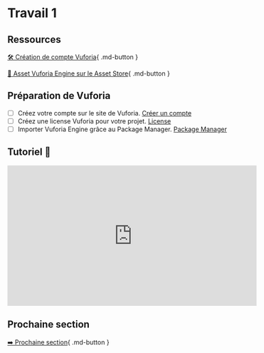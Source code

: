 # Travail 1    

## Ressources
[🛠️ Création de compte Vuforia](https://developer.vuforia.com/vui/auth/register){ .md-button }    

[📁 Asset Vuforia Engine sur le Asset Store](https://assetstore.unity.com/packages/templates/packs/vuforia-engine-163598){ .md-button }  

## Préparation de Vuforia
- [ ] Créez votre compte sur le site de Vuforia. <a href="https://tim-montmorency.com/compendium/582-401-realite-mixte/realite-augmentee/introduction.html#creation-de-compte">Créer un compte</a>
- [ ] Créez une license Vuforia pour votre projet. <a href="https://tim-montmorency.com/compendium/582-401-realite-mixte/realite-augmentee/introduction.html#creation-dune-license">License</a>
- [ ] Importer Vuforia Engine grâce au Package Manager. <a href="https://tim-montmorency.com/compendium/582-401-realite-mixte/unity/introduction.html#importer-des-assets-du-asset-store">Package Manager</a>

## Tutoriel 🎥
<iframe width="560" height="315" src="https://www.youtube.com/embed/IChbRlhdONM?si=JL_PgBfHEHtEjPJb" title="YouTube video player" frameborder="0" allow="accelerometer; autoplay; clipboard-write; encrypted-media; gyroscope; picture-in-picture; web-share" referrerpolicy="strict-origin-when-cross-origin" allowfullscreen></iframe>

## Prochaine section

[➡️ Prochaine section](https://davebirss.com/inspiration/){ .md-button }
